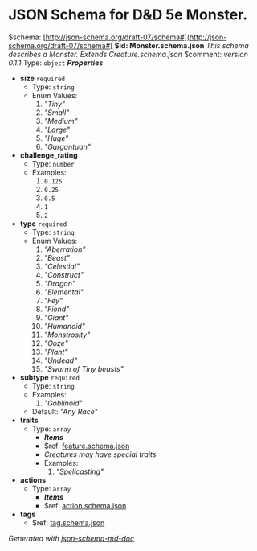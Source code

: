 # JSON Schema for D&D 5e Monster.
&#36;schema: [http://json-schema.org/draft-07/schema#](http://json-schema.org/draft-07/schema#)
<b id="monster.schema.json">&#36;id: Monster.schema.json</b>
_This schema describes a Monster. Extends Creature.schema.json_
&#36;comment: _version 0.1.1_
Type: `object`
**_Properties_**
 - **size** `required`
	 - Type: `string`
	 - Enum Values: 
		 1. _"Tiny"_
		 2. _"Small"_
		 3. _"Medium"_
		 4. _"Large"_
		 5. _"Huge"_
		 6. _"Gargantuan"_
 - **challenge_rating**
	 - Type: `number`
	 - Examples: 
		 1. `0.125`
		 2. `0.25`
		 3. `0.5`
		 4. `1`
		 5. `2`
 - **type** `required`
	 - Type: `string`
	 - Enum Values: 
		 1. _"Aberration"_
		 2. _"Beast"_
		 3. _"Celestial"_
		 4. _"Construct"_
		 5. _"Dragon"_
		 6. _"Elemental"_
		 7. _"Fey"_
		 8. _"Fiend"_
		 9. _"Giant"_
		 10. _"Humanoid"_
		 11. _"Monstrosity"_
		 12. _"Ooze"_
		 13. _"Plant"_
		 14. _"Undead"_
		 15. _"Swarm of Tiny beasts"_
 - **subtype** `required`
	 - Type: `string`
	 - Examples: 
		 1. _"Goblinoid"_
	 - Default: _"Any Race"_
 - **traits**
	 - Type: `array`
		 - **_Items_**
		 - &#36;ref: [feature.schema.json](feature.schema.json.md)
		 - _Creatures may have special traits._
		 - Examples: 
			 1. _"Spellcasting"_
 - **actions**
	 - Type: `array`
		 - **_Items_**
		 - &#36;ref: [action.schema.json](action.schema.json.md)
 - **tags**
	 - &#36;ref: [tag.schema.json](tag.schema.json.md)

_Generated with [json-schema-md-doc](https://brianwendt.github.io/json-schema-md-doc/)_
